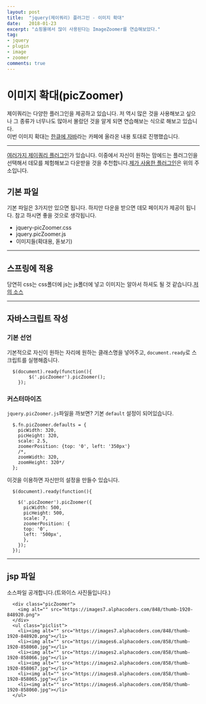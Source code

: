 ```yaml
---
layout: post
title:  "jquery(제이쿼리) 플러그인 - 이미지 확대"
date:   2018-01-23
excerpt: "쇼핑몰에서 많이 사용된다는 ImageZoomer를 연습해보았다."
tag:
- jquery
- plugin
- image
- zoomer
comments: true
---
```


이미지 확대(picZoomer)
===

제이쿼리는 다양한 플러그인을 제공하고 있습니다. 저 역시 많은 것을 사용해보고 싶으나 그 종류가 너무나도 많아서 몰랐던 것을 알게 되면 연습해보는 식으로 해보고 있습니다.<br>
이번 이미지 확대는 [한큐에 자바](http://cafe.naver.com/javahanq/4748)라는 카페에 올라온 내용 토대로 진행했습니다.

---
[여러가지 제이쿼리 플러그인](https://www.jqueryscript.net/zoom/)가 있습니다. 이중에서 자신이 원하는 맘에드는 플러그인을 선택해서 데모를 체험해보고 다운받을 것을 추천합니다.[제가 사용한 플러그인](https://www.jqueryscript.net/zoom/jQuery-Plugin-For-Image-Zoom-On-Hover-picZoomer.html)은 위의 주소입니다.

## 기본 파일

기본 파일은 3가지만 있으면 됩니다. 하지만 다운을 받으면 데모 페이지가 제공이 됩니다. 참고 하시면 좋을 것으로 생각됩니다.

  - jquery-picZoomer.css
  - jquery.picZoomer.js
  - 이미지들(확대용, 돋보기)

---

## 스프링에 적용


당연히 css는 css폴더에 js는 js폴더에 넣고 이미지는 알아서 하셔도 될 것 같습니다.[저의 소스](https://github.com/SeonHyungJo/My_Study/tree/master/Jquery/Practise_jquery_imageZoomer)

---

## 자바스크립트 작성

### 기본 선언

기본적으로 자신이 원하는 자리에 원하는 클래스명을 넣어주고, `document.ready`로 스크립트를 실행해줍니다.

```
  $(document).ready(function(){
		$('.picZoomer').picZoomer();
	});
```

### 커스터마이즈

`jquery.picZoomer.js`파일을 까보면? 기본 `default` 설정이 되어있습니다.

```
  $.fn.picZoomer.defaults = {
    picWidth: 320,
    picHeight: 320,
    scale: 2.5,
    zoomerPosition: {top: '0', left: '350px'}
    /*,
    zoomWidth: 320,
    zoomHeight: 320*/
  };
```

이것을 이용하면 자신만의 설정을 만들수 있습니다.

```
  $(document).ready(function(){

    $('.picZoomer').picZoomer({
      picWidth: 500,
      picHeight: 500,
      scale: 7,
      zoomerPosition: {
      top: '0',
      left: '500px',
      },
    });
  });
```
---

## jsp 파일

소스파일 공개합니다.(트와이스 사진들입니다.)

```
  <div class="picZoomer">
    <img alt="" src="https://images7.alphacoders.com/848/thumb-1920-848920.png">
  </div>
  <ul class="piclist">
    <li><img alt="" src="https://images7.alphacoders.com/848/thumb-1920-848920.png"></li>
    <li><img alt="" src="https://images6.alphacoders.com/858/thumb-1920-858060.jpg"></li>
    <li><img alt="" src="https://images2.alphacoders.com/858/thumb-1920-858066.jpg"></li>
    <li><img alt="" src="https://images2.alphacoders.com/858/thumb-1920-858067.jpg"></li>
    <li><img alt="" src="https://images8.alphacoders.com/858/thumb-1920-858065.jpg"></li>
    <li><img alt="" src="https://images6.alphacoders.com/858/thumb-1920-858060.jpg"></li>
  </ul>
```
